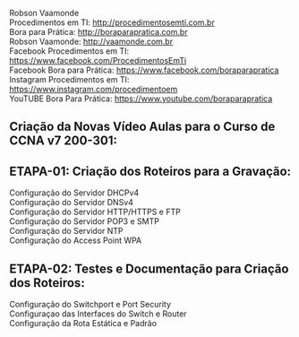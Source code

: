 Robson Vaamonde<br>
Procedimentos em TI: http://procedimentosemti.com.br<br>
Bora para Prática: http://boraparapratica.com.br<br>
Robson Vaamonde: http://vaamonde.com.br<br>
Facebook Procedimentos em TI: https://www.facebook.com/ProcedimentosEmTi<br>
Facebook Bora para Prática: https://www.facebook.com/boraparapratica<br>
Instagram Procedimentos em TI: https://www.instagram.com/procedimentoem<br>
YouTUBE Bora Para Prática: https://www.youtube.com/boraparapratica<br>

## **Criação da Novas Vídeo Aulas para o Curso de CCNA v7 200-301:**

## **ETAPA-01: Criação dos Roteiros para a Gravação:**
Configuração do Servidor DHCPv4<br>
Configuração do Servidor DNSv4<br>
Configuração do Servidor HTTP/HTTPS e FTP<br>
Configuração do Servidor POP3 e SMTP<br>
Configuração do Servidor NTP<br>
Configuração do Access Point WPA

## **ETAPA-02: Testes e Documentação para Criação dos Roteiros:**
Configuração do Switchport e Port Security<br>
Configuraçao das Interfaces do Switch e Router<br>
Configuração da Rota Estática e Padrão
